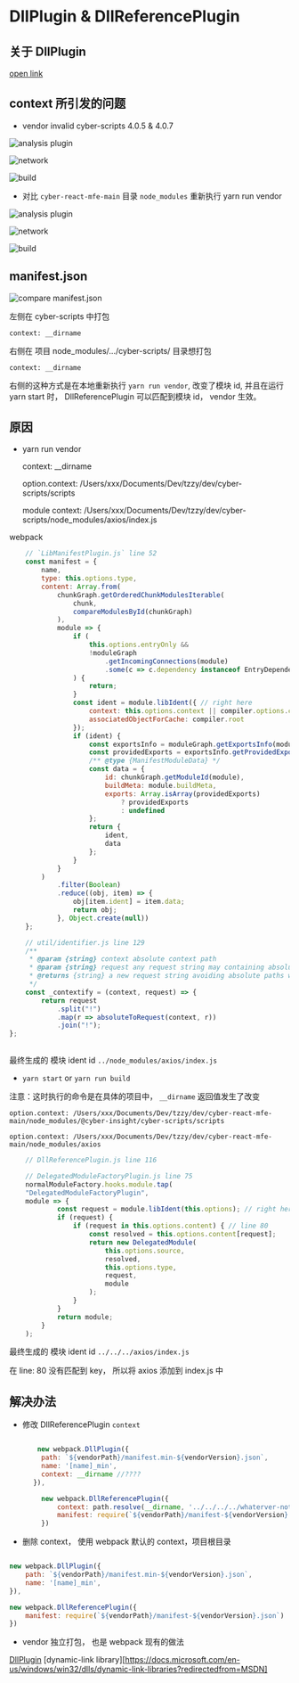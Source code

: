 # DllPlugin & DllReferencePlugin

## 关于 DllPlugin

[open link](https://www.jianshu.com/p/d6beed284f60)

## context 所引发的问题

* vendor invalid
cyber-scripts 4.0.5 & 4.0.7

![analysis plugin](/images/main-dev-vendor-analysi.png)

![network](/images/main-dev-vendor-analysi-network.png)

![build](/images/main-dev-vendor-analysi-build.png)

* 对比 `cyber-react-mfe-main` 目录 `node_modules` 重新执行 yarn run vendor

![analysis plugin](/images/main-dev-vendor-analysi-node-module-run-vendor.png)

![network](/images/main-dev-vendor-analysi-node-module-run-vendor-network.png)

![build](/images/main-dev-vendor-analysi-node-module-run-vendor-build.png)

## manifest.json

![compare manifest.json](/images/manifest-json.png)

左侧在 cyber-scripts 中打包

    context: __dirname

右侧在 项目 node_modules/.../cyber-scripts/ 目录想打包

    context: __dirname

右侧的这种方式是在本地重新执行 `yarn run vendor`, 改变了模块 id, 并且在运行 yarn start 时， DllReferencePlugin 可以匹配到模块 id， vendor 生效。

## 原因

* yarn run vendor

    context: __dirname

    option.context: /Users/xxx/Documents/Dev/tzzy/dev/cyber-scripts/scripts

    module context: /Users/xxx/Documents/Dev/tzzy/dev/cyber-scripts/node_modules/axios/index.js

webpack 

```javascript
    // `LibManifestPlugin.js` line 52
    const manifest = {
        name,
        type: this.options.type,
        content: Array.from(
            chunkGraph.getOrderedChunkModulesIterable(
                chunk,
                compareModulesById(chunkGraph)
            ),
            module => {
                if (
                    this.options.entryOnly &&
                    !moduleGraph
                        .getIncomingConnections(module)
                        .some(c => c.dependency instanceof EntryDependency)
                ) {
                    return;
                }
                const ident = module.libIdent({ // right here
                    context: this.options.context || compiler.options.context,
                    associatedObjectForCache: compiler.root
                });
                if (ident) {
                    const exportsInfo = moduleGraph.getExportsInfo(module);
                    const providedExports = exportsInfo.getProvidedExports();
                    /** @type {ManifestModuleData} */
                    const data = {
                        id: chunkGraph.getModuleId(module),
                        buildMeta: module.buildMeta,
                        exports: Array.isArray(providedExports)
                            ? providedExports
                            : undefined
                    };
                    return {
                        ident,
                        data
                    };
                }
            }
        )
            .filter(Boolean)
            .reduce((obj, item) => {
                obj[item.ident] = item.data;
                return obj;
            }, Object.create(null))
    };
```

```javascript
    // util/identifier.js line 129
    /**
     * @param {string} context absolute context path
     * @param {string} request any request string may containing absolute paths, query string, etc.
     * @returns {string} a new request string avoiding absolute paths when possible
     */
    const _contextify = (context, request) => {
        return request
            .split("!")
            .map(r => absoluteToRequest(context, r))
            .join("!");
};
    
```

最终生成的 模块 ident id `../node_modules/axios/index.js`

* `yarn start` or `yarn run build`

注意：这时执行的命令是在具体的项目中， `__dirname` 返回值发生了改变

    option.context: /Users/xxx/Documents/Dev/tzzy/dev/cyber-react-mfe-main/node_modules/@cyber-insight/cyber-scripts/scripts

    option.context: /Users/xxx/Documents/Dev/tzzy/dev/cyber-react-mfe-main/node_modules/axios

```javascript
    // DllReferencePlugin.js line 116

    // DelegatedModuleFactoryPlugin.js line 75
    normalModuleFactory.hooks.module.tap(
    "DelegatedModuleFactoryPlugin",
    module => {
            const request = module.libIdent(this.options); // right here
            if (request) {
                if (request in this.options.content) { // line 80
                    const resolved = this.options.content[request];
                    return new DelegatedModule(
                        this.options.source,
                        resolved,
                        this.options.type,
                        request,
                        module
                    );
                }
            }
            return module;
        }
    );
```

最终生成的 模块 ident id `../../../axios/index.js`

在 line: 80 没有匹配到 key， 所以将 axios 添加到 index.js 中

## 解决办法

* 修改 DllReferencePlugin `context`

```javascript

       new webpack.DllPlugin({
        path: `${vendorPath}/manifest.min-${vendorVersion}.json`,
        name: '[name]_min',
        context: __dirname //????
      }),

        new webpack.DllReferencePlugin({
            context: path.resolve(__dirname, '../../../../whaterver-not-save-packages'),
            manifest: require(`${vendorPath}/manifest-${vendorVersion}.json`)
        })

```

* 删除 context， 使用 webpack 默认的  context，项目根目录

```javascript

new webpack.DllPlugin({
    path: `${vendorPath}/manifest.min-${vendorVersion}.json`,
    name: '[name]_min',
}),

new webpack.DllReferencePlugin({
    manifest: require(`${vendorPath}/manifest-${vendorVersion}.json`)
})
```

* vendor 独立打包， 也是 webpack 现有的做法



[DllPlugin](https://www.webpackjs.com/plugins/dll-plugin/)
[dynamic-link library][https://docs.microsoft.com/en-us/windows/win32/dlls/dynamic-link-libraries?redirectedfrom=MSDN]
